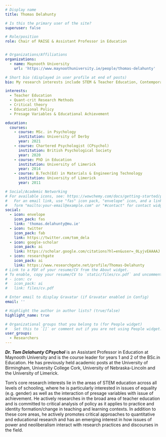 ```yaml
---
# Display name
title: Thomas Delahunty

# Is this the primary user of the site?
superuser: false

# Role/position
role: Chair of RAISE & Assistant Professor in Education


# Organizations/Affiliations
organizations:
  - name: Maynooth University
    url: 'https://www.maynoothuniversity.ie/people/thomas-delahunty'

# Short bio (displayed in user profile at end of posts)
bio: My research interests include STEM & Teacher Education, Contemporary Research Methods, Educational Policy, and the role of Presage Variables in Educational Acheievement.

interests:
  - Teacher Education 
  - Quant-crit Research Methods
  - Critical theory
  - Educational Policy
  - Presage Variables & Educational Achievement

education:
  courses:
    - course: MSc. in Psychology 
      institution: University of Derby
      year: 2021
    - course: Chartered Psychologist (CPsychol)
      institution: British Psychological Society
      year: 2020
    - course: PhD in Education
      institution: University of Limerick
      year: 2014
    - course: B.Tech(Ed) in Materials & Engineering Technology 
      institution: University of Limerick
      year: 2011

# Social/Academic Networking
# For available icons, see: https://wowchemy.com/docs/getting-started/page-builder/#icons
#   For an email link, use "fas" icon pack, "envelope" icon, and a link in the
#   form "mailto:your-email@example.com" or "#contact" for contact widget.
social:
  - icon: envelope
    icon_pack: fas
    link: 'thomas.delahunty@mu.ie'
  - icon: twitter
    icon_pack: fab
    link: https://twitter.com/tom_dela
  - icon: google-scholar
    icon_pack: ai
    link: https://scholar.google.com/citations?hl=en&user=_0LyjvEAAAAJ
  - icon: researchgate
    icon_pack: ai
    link: https://www.researchgate.net/profile/Thomas-Delahunty
# Link to a PDF of your resume/CV from the About widget.
# To enable, copy your resume/CV to `static/files/cv.pdf` and uncomment the lines below.
# - icon: cv
#   icon_pack: ai
#   link: files/cv.pdf

# Enter email to display Gravatar (if Gravatar enabled in Config)
email: ''

# Highlight the author in author lists? (true/false)
highlight_name: true

# Organizational groups that you belong to (for People widget)
#   Set this to `[]` or comment out if you are not using People widget.
user_groups:
  - Researchers
---
```


***Dr. Tom Delahunty CPsychol*** is an Assistant Professor in Education at Maynooth University and is the course leader for years 1 and 2 of the BSc.in Education. He has previously held academic posts at the University of Birmingham, University College Cork, University of Nebraska-Lincoln and the University of Limerick.

Tom’s core research interests lie in the areas of STEM education across all levels of schooling, where he is particularly interested in issues of equality (e.g. gender) as well as the interaction of presage variables with issue of achievement. He actively researches in the broad area of teacher education and is committed to critical analysis of policy as it applies to practice and identity formation/change in teaching and learning contexts. In addition to these core areas, he actively promotes critical approaches to quantitative and educational research and has an emerging interest in how issues of power and neoliberalism interact with research practices and discourses in the field.